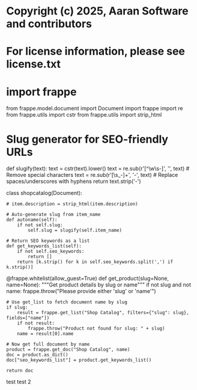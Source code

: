 # Copyright (c) 2025, Aaran Software and contributors
# For license information, please see license.txt

# import frappe
from frappe.model.document import Document
import frappe
import re
from frappe.utils import cstr
from frappe.utils import strip_html

# Slug generator for SEO-friendly URLs
def slugify(text):
    text = cstr(text).lower()
    text = re.sub(r'[^\w\s-]', '', text)       # Remove special characters
    text = re.sub(r'[\s_-]+', '-', text)       # Replace spaces/underscores with hyphens
    return text.strip('-')

class shopcatalog(Document):


	# item.description = strip_html(item.description)

	# Auto-generate slug from item_name
	def autoname(self):
		if not self.slug:
			self.slug = slugify(self.item_name)

	# Return SEO keywords as a list
	def get_keywords_list(self):
		if not self.seo_keywords:
			return []
		return [k.strip() for k in self.seo_keywords.split(',') if k.strip()]

@frappe.whitelist(allow_guest=True)
def get_product(slug=None, name=None):
    """Get product details by slug or name"""
    if not slug and not name:
        frappe.throw("Please provide either 'slug' or 'name'")

    # Use get_list to fetch document name by slug
    if slug:
        result = frappe.get_list("Shop Catalog", filters={"slug": slug}, fields=["name"])
        if not result:
            frappe.throw("Product not found for slug: " + slug)
        name = result[0].name

    # Now get full document by name
    product = frappe.get_doc("Shop Catalog", name)
    doc = product.as_dict()
    doc["seo_keywords_list"] = product.get_keywords_list()

    return doc

test
test 2
